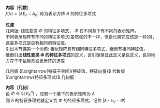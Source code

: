 **内容（代数）**    
 $f(\lambda)=|\lambda E_n-A_n|$ 称为表示方阵 $A$ 的特征多项式    
    
**过渡**    
几何版: 线性变换 $\Phi$ 的特征多项式， $\Phi$ 在不同基下有不同的表示矩阵，    
不同表示矩阵有不同的特征多项式(虽然张的不一样，但是化简完应该是一样的)，这些多项式是否有相同的特征值，    
引出本节课第一个命题: 相似矩阵具有相同特征多项式，继而有相同特征值，    
继而引出**线性变换 $\Phi$ 的特征多项式**的定义，该引理保证此定义是良定义，良的地方在于不依赖基或表示阵的选取    
    
几何版 $\xrightarrow[特征子空间]{特征值，特征向量}$ 代数版 $\xrightarrow{特征多项式}$ 几何版    
    
**内容（几何）**    
设 $\Phi\in\mathbb{L}(V_K^n)$ ，任取一个基下的表示矩阵为 $A$     
则 $A$ 的特征多项式就定义为 $\Phi$ 的特征多项式，记作 $|\lambda\cdot\mathbb{1}_V-\Phi|$     
